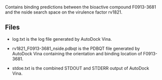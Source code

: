 Contains binding predictions between the bioactive compound F0913-3681 and the nside search space on the virulence factor rv1821.

## Files

- log.txt is the log file generated by AutoDock Vina.

- rv1821_F0913-3681_nside.pdbqt is the PDBQT file generated by AutoDock Vina containing the orientation and binding location of F0913-3681.

- stdoe.txt is the combined STDOUT and STDERR output of AutoDock Vina.

